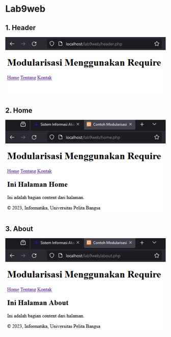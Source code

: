 # Lab9web

## 1. Header

![P1](lab9web/P1.png)

## 2. Home

![P2](lab9web/P2.png)

## 3. About

![P3](lab9web/P3.png)
